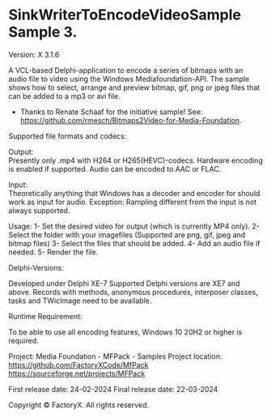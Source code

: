 # SinkWriterToEncodeVideoSample Sample 3.
Version: X 3.1.6

A VCL-based Delphi-application to encode a series of bitmaps with an audio file to video using the Windows Mediafoundation-API.
The sample shows how to select, arrange and preview bitmap, gif, png or jpeg files that can be added to a mp3 or avi file.


* Thanks to Renate Schaaf for the initiative sample!
  See: https://github.com/rmesch/Bitmaps2Video-for-Media-Foundation. 

Supported file formats and codecs:

Output:  
Presently only .mp4 with H264 or H265(HEVC)-codecs.
Hardware encoding is enabled if supported.
Audio can be encoded to AAC or FLAC.

Input:  
Theoretically anything that Windows has a decoder and encoder for should work as input for audio. 
Exception: Rampling different from the input is not always supported. 

Usage:
1- Set the desired video for output (which is currently MP4 only).
2- Select the folder with your imagefiles (Supported are png, gif, jpeg and bitmap files)
3- Select the files that should be added. 
4- Add an audio file if needed.
5- Render the file. 

Delphi-Versions:

Developed under Delphi XE-7 Supported Delphi versions are XE7 and above. 
Records with methods, anonymous procedures, interposer classes, tasks and TWicImage need to be available.

Runtime Requirement:

To be able to use all encoding features, Windows 10 20H2 or higher is required.

Project: Media Foundation - MFPack - Samples
Project location: https://github.com/FactoryXCode/MfPack
                  https://sourceforge.net/projects/MFPack

First release date: 24-02-2024
Final release date: 22-03-2024

Copyright © FactoryX. All rights reserved. 
